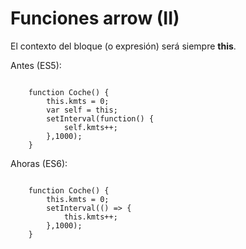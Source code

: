 # Funciones arrow (II)

El contexto del bloque (o expresión) será siempre **this**.

Antes (ES5):
<pre><code>
    function Coche() {
        this.kmts = 0;
        var self = this;
        setInterval(function() {
            self.kmts++;
        },1000);
    }
</code></pre>

Ahoras (ES6):
<pre><code>
    function Coche() {
        this.kmts = 0;
        setInterval(() => {
            this.kmts++;
        },1000);
    }
</code></pre>